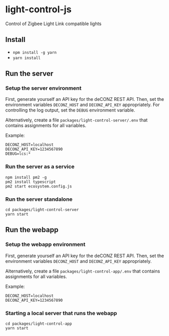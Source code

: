 # light-control-js

Control of Zigbee Light Link compatible lights

## Install

- `npm install -g yarn`
- `yarn install`

## Run the server

### Setup the server environment

First, generate yourself an API key for the deCONZ REST API.
Then, set the environment variables `DECONZ_HOST` and `DECONZ_API_KEY` appropriately.
For controlling the log output, set the `DEBUG` environment variable.

Alternatively, create a file `packages/light-control-server/.env` that contains assignments for all variables.

Example:

```properties
DECONZ_HOST=localhost
DECONZ_API_KEY=1234567890
DEBUG=lcs:*
```

### Run the server as a service

```console
npm install pm2 -g
pm2 install typescript
pm2 start ecosystem.config.js
```

### Run the server standalone

```console
cd packages/light-control-server
yarn start
```

## Run the webapp

### Setup the webapp environment

First, generate yourself an API key for the deCONZ REST API.
Then, set the environment variables `DECONZ_HOST` and `DECONZ_API_KEY` appropriately.

Alternatively, create a file `packages/light-control-app/.env` that contains assignments for all variables.

Example:

```properties
DECONZ_HOST=localhost
DECONZ_API_KEY=1234567890
```

### Starting a local server that runs the webapp 

```console
cd packages/light-control-app
yarn start
```
